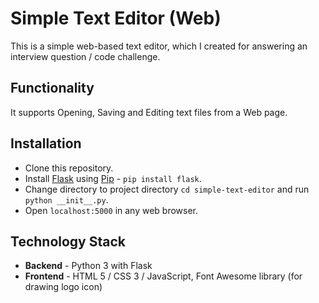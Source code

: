 # Simple Text Editor (Web)
This is a simple web-based text editor, which I created for answering an interview question / code challenge.

## Functionality
It supports Opening, Saving and Editing text files from a Web page.

## Installation
- Clone this repository.
- Install [Flask](https://flask.palletsprojects.com/en/2.0.x/) using [Pip](https://docs.python.org/3/installing/index.html) - `pip install flask`.
- Change directory to project directory `cd simple-text-editor` and run `python __init__.py`.
- Open `localhost:5000` in any web browser.

## Technology Stack
- **Backend** - Python 3 with Flask
- **Frontend** - HTML 5 / CSS 3 / JavaScript, Font Awesome library (for drawing logo icon)
